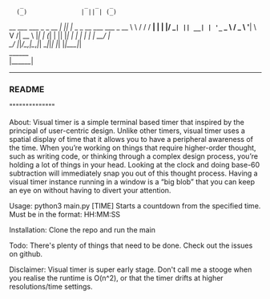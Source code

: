        _                 _  _   _                     
      (_)               | || | (_)                    
__   ___ ___ _   _  __ _| || |_ _ _ __ ___   ___ _ __ 
\ \ / / / __| | | |/ _` | || __| | '_ ` _ \ / _ \ '__|
 \ V /| \__ \ |_| | (_| | || |_| | | | | | |  __/ |   
  \_/ |_|___/\__,_|\__,_|_| \__|_|_| |_| |_|\___|_|   
                        ______                        
                       |______|                       
______________
### README ###
""""""""""""""

About:
    Visual timer is a simple terminal based timer that inspired by the principal of
    user-centric design. Unlike other timers, visual timer uses a spatial display of 
    time that it allows you to have a peripheral awareness of the time. When you’re 
    working on things that require higher-order thought, such as writing code, or 
    thinking through a complex design process, you’re holding a lot of things in your 
    head. Looking at the clock and doing base-60 subtraction will immediately snap you 
    out of this thought process. Having a visual timer instance running in a window
    is a “big blob” that you can keep an eye on without having to divert your attention.

Usage: python3 main.py [TIME]
    Starts a countdown from the specified time. Must be in the format: HH:MM:SS

Installation:
    Clone the repo and run the main

Todo:
    There's plenty of things that need to be done. Check out the issues on github.

Disclaimer:
    Visual timer is super early stage. Don't call me a stooge when you realise the runtime
    is O(n^2), or that the timer drifts at higher resolutions/time settings.

